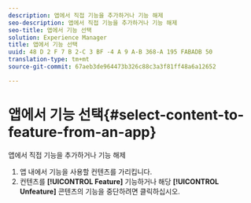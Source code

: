 ```yaml
---
description: 앱에서 직접 기능을 추가하거나 기능 해제
seo-description: 앱에서 직접 기능을 추가하거나 기능 해제
seo-title: 앱에서 기능 선택
solution: Experience Manager
title: 앱에서 기능 선택
uuid: 48 D 2 F 7 B 2-C 3 BF -4 A 9 A-B 368-A 195 FABADB 50
translation-type: tm+mt
source-git-commit: 67aeb3de964473b326c88c3a3f81ff48a6a12652

---
```



# 앱에서 기능 선택{#select-content-to-feature-from-an-app}

앱에서 직접 기능을 추가하거나 기능 해제

1. 앱 내에서 기능을 사용할 컨텐츠를 가리킵니다.
1. 컨텐츠를 **[!UICONTROL Feature]** 기능하거나 해당 **[!UICONTROL Unfeature]** 콘텐츠의 기능을 중단하려면 클릭하십시오.

